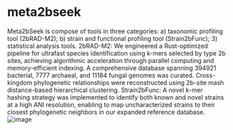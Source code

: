 # meta2bseek

Meta2bSeek is compose of tools in three categories: a) taxonomic profiling tool (2bRAD-M2); b) strain and functional profiling tool (Strain2bFunc); 3) statistical analysis tools. 2bRAD-M2: We engineered a Rust-optimized pipeline for ultrafast species identification using k-mers selected by type 2b sites, achieving algorithmic acceleration through parallel computing and memory-efficient indexing. A comprehensive database spanning 394921 bacterial, 7777 archaeal, and 11184 fungal genomes was curated. Cross-kingdom phylogenetic relationships were reconstructed using 2b-site mash distance-based hierarchical clustering. Strain2bFunc: A novel k-mer hashing strategy was implemented to identify both known and novel strains at a high ANI resolution, enabling to map uncharacterized strains to their closest phylogenetic neighbors in our expanded reference database.![image](https://github.com/user-attachments/assets/822769a0-5263-47da-b16c-f2893348ea2e)
